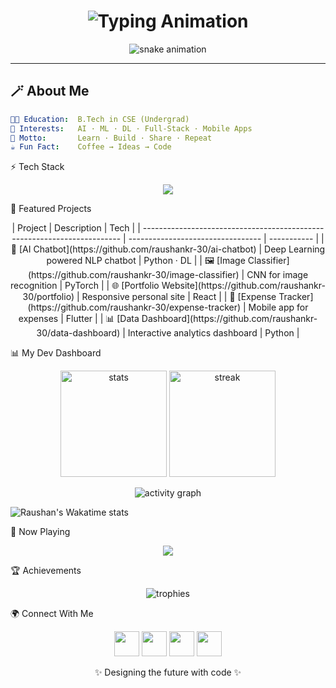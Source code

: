 

<h1 align="center">
  <img src="https://readme-typing-svg.herokuapp.com?font=Fira+Code&weight=700&size=30&duration=3000&pause=500&color=00F5D4&center=true&vCenter=true&width=600&lines=Hey+👋+I'm+Raushan+Kumar;AI+%26+ML+Explorer+🤖;Full+Stack+%26+App+Developer;Always+Learning+%26+Building" alt="Typing Animation" />
</h1>

<p align="center">
  <img src="https://raw.githubusercontent.com/Mr-RK-3009/Mr-RK-3009/output/github-contribution-grid-snake.svg" alt="snake animation"/>
</p>


---

## 🪄 About Me

```yaml
👨‍🎓 Education:  B.Tech in CSE (Undergrad)
🤖 Interests:   AI · ML · DL · Full-Stack · Mobile Apps
🚀 Motto:       Learn · Build · Share · Repeat
☕ Fun Fact:    Coffee → Ideas → Code
```

⚡ Tech Stack
<p align="center"> <img src="https://skillicons.dev/icons?i=python,cpp,js,java,react,nodejs,django,flutter,tensorflow,pytorch,sklearn,mysql,mongodb,firebase,aws&perline=9" /> </p>

🚀 Featured Projects
<div align="center">
| Project                                                                  | Description                       | Tech        |
| ------------------------------------------------------------------------ | --------------------------------- | ----------- |
| 🤖 [AI Chatbot](https://github.com/raushankr-30/ai-chatbot)              | Deep Learning powered NLP chatbot | Python · DL |
| 🖼️ [Image Classifier](https://github.com/raushankr-30/image-classifier)  | CNN for image recognition         | PyTorch     |
| 🌐 [Portfolio Website](https://github.com/raushankr-30/portfolio)        | Responsive personal site          | React       |
| 📱 [Expense Tracker](https://github.com/raushankr-30/expense-tracker)    | Mobile app for expenses           | Flutter     |
| 📊 [Data Dashboard](https://github.com/raushankr-30/data-dashboard)      | Interactive analytics dashboard   | Python      |

</div>

📊 My Dev Dashboard
<p align="center"> <img src="https://github-readme-stats.vercel.app/api?username=raushankr-30&show_icons=true&theme=transparent&hide_border=true&rank_icon=github" alt="stats" height="170" /> <img src="https://github-readme-streak-stats.herokuapp.com?user=raushankr-30&theme=transparent&hide_border=true" alt="streak" height="170"/> </p> <p align="center"> <img src="https://github-readme-activity-graph.vercel.app/graph?username=raushankr-30&theme=react-dark&hide_border=true&area=true" alt="activity graph" /> </p>

![Raushan's Wakatime stats](https://github-readme-stats.vercel.app/api/wakatime?username=your_wakatime_username)



🎵 Now Playing
<p align="center"> <a href="https://spotify-github-profile.vercel.app/api/view?uid=YOUR_SPOTIFY_ID&cover_image=true&theme=novatorem"> <img src="https://spotify-github-profile.vercel.app/api/view?uid=YOUR_SPOTIFY_ID&cover_image=true&theme=novatorem&show_offline=false&background_color=000000&bar_color=00F5D4&bar_color_cover=true" /> </a> </p>

🏆 Achievements
<p align="center"> <img src="https://github-profile-trophy.vercel.app/?username=raushankr-30&theme=radical&no-frame=true&margin-w=10&row=1&column=6" alt="trophies"/> </p>

🌍 Connect With Me
<p align="center"> <a href="https://linkedin.com/in/raushanxtreme"><img src="https://skillicons.dev/icons?i=linkedin" height="40"/></a> <a href="mailto:raushankr3005@gmail.com"><img src="https://skillicons.dev/icons?i=gmail" height="40"/></a> <a href="https://twitter.com/raushanx5"><img src="https://skillicons.dev/icons?i=twitter" height="40"/></a> <a href="https://raptorcoder.com"><img src="https://skillicons.dev/icons?i=wordpress" height="40"/></a> </p>

<p align="center">✨ Designing the future with code ✨</p> 
